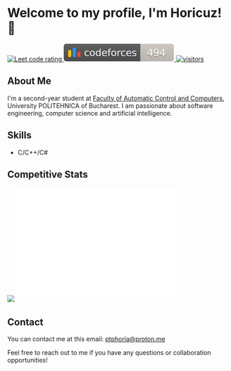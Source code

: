 # Welcome to my profile, I'm Horicuz! 👋
  
 <a href="https://leetcode.com/Horicuz/">
    <img src="https://cp-logo.vercel.app/leetcode/Horicuz" alt="Leet code rating" />
  </a>
  <a href="https://codeforces.com/profile/Horicuz">
    <img src="https://raw.githubusercontent.com/Horicuz/cf-stats/main/output/rating.svg" alt="CodeForces Rating" />
  </a>
  <a href="https://github.com/Horicuz/">
    <img src="https://komarev.com/ghpvc/?username=Horicuz" alt="visitors" />
  </a>
  
## About Me
I'm a second-year student at <a href="http://acs.pub.ro/">Faculty of Automatic Control and Computers</a>, University POLITEHNICA of Bucharest. I am passionate about software engineering, computer science and artificial intelligence.

## Skills
- C/C++/C#
  
## Competitive Stats
<p float="left">
<img height="255em" src="https://leetcode.card.workers.dev/Horicuz?theme=auto&font=baloo&extension=null" />
<img height="260em" src="https://raw.githubusercontent.com/Horicuz/cf-stats/main/output/light_card.svg#gh-dark-mode-only" />
</p>


## Contact

You can contact me at this email: ptphoria@proton.me

Feel free to reach out to me if you have any questions or collaboration opportunities!
